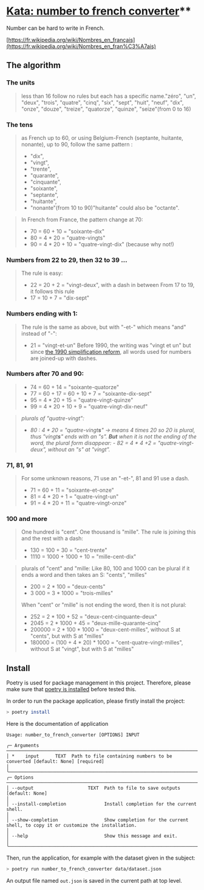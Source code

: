 # [Kata: number to french converter](https://github.com/GaspardPO/kata-number-to-french-converter)**

Number can be hard to write in French.

[https://fr.wikipedia.org/wiki/Nombres_en_français](https://fr.wikipedia.org/wiki/Nombres_en_fran%C3%A7ais)

## The algorithm

### The units

> less than 16 follow no rules but each has a specific name."zéro", "un", "deux", "trois", "quatre", "cinq", "six", "sept", "huit", "neuf", "dix", "onze", "douze", "treize", "quatorze", "quinze", "seize"(from 0 to 16)
> 

### The tens

> as French up to 60, or using Belgium-French (septante, huitante, nonante), up to 90, follow the same pattern :
>  - "dix", 
>  - "vingt", 
>  - "trente", 
>  - "quarante", 
>  - "cinquante", 
>  - "soixante", 
>  - "septante", 
>  - "huitante", 
>  - "nonante"(from 10 to 90)"huitante" could also be "octante".
> 

> In French from France, the pattern change at 70:
>  - 70 = 60 + 10 = "soixante-dix"
>  - 80 = 4 * 20 = "quatre-vingts"
>  - 90 = 4 * 20 + 10 = "quatre-vingt-dix" (because why not!)
> 

### Numbers from 22 to 29, then 32 to 39 ...

> The rule is easy:
>  - 22 = 20 + 2 = "vingt-deux", 
>with a dash in between From 17 to 19, it follows this rule 
>  - 17 = 10 + 7 = "dix-sept"
> 

### Numbers ending with 1:

> The rule is the same as above, but with "-et-" which means "and" instead of "-":
>  - 21 = "vingt-et-un"
> Before 1990, the writing was "vingt et un" but since [the 1990 simplification reform](https://fr.wiktionary.org/wiki/Annexe:Rectifications_orthographiques_du_fran%C3%A7ais_en_1990#Num%C3%A9raux_compos%C3%A9s), all words used for numbers are joined-up with dashes.
> 

### Numbers after 70 and 90:

> - 74 = 60 + 14 = "soixante-quatorze"
> -  77 = 60 + 17 = 60 + 10 + 7 = "soixante-dix-sept"
> -  95 = 4   * 20 + 15 = "quatre-vingt-quinze"
> -  99 = 4 * 20 + 10 + 9 = "quatre-vingt-dix-neuf"
> 

> _plurals of "quatre-vingt":_ 
>  - _80 : 4 * 20 = "quatre-vingt**s**" → means 4 times 20 so 20 is plural, thus "vingt**s**" ends with an "s"._
> _**But** when it is not the ending of the word, the plural form disappear:_
> _- 82 = 4 * 4 +2 =  "quatre-vingt-deux", without an "s" at "vingt"._
> 

### 71, 81, 91

> For some unknown reasons, 71 use an "-et-", 81 and 91 use a dash.
>  - 71 = 60 + 11 = "soixante-et-onze"
>  - 81 = 4 * 20 + 1 = "quatre-vingt-un"
>  - 91 = 4 * 20 + 11 = "quatre-vingt-onze"
> 

### 100 and more

> One hundred is "cent". 
> One thousand is "mille".
> The rule is joining this and the rest with a dash:
>   - 130 = 100 + 30 = "cent-trente"
>   - 1110 = 1000 + 1000 + 10 = "mille-cent-dix"
>

> plurals of "cent" and "mille:
> Like 80, 100 and 1000 can be plural if it ends a word and then takes an S: "cents", "milles"
>  - 200 = 2 * 100 = "deux-cents"
>  - 3 000 = 3 * 1000 = "trois-milles"
>
> When "cent" or "mille" is not ending the word, then it is not plural:
>  - 252 = 2 * 100 + 52 = "deux-cent-cinquante-deux"
>  - 2045 = 2 * 1000 + 45 = "deux-mille-quarante-cinq" 
>  - 200000 = 2 * 100 * 1000 = "deux-cent-milles", without S at "cents", but with S at "milles"
>  - 180000 = (100 + 4 * 20) * 1000 = "cent-quatre-vingt-milles", without S at "vingt", but with S at "milles"
>

## Install

Poetry is used for package management in this project. Therefore, please make sure that [poetry is installed](https://python-poetry.org/docs/#installation) before tested this.

In order to run the package application, please firstly install the project:

```bash
> poetry install
```

Here is the documentation of application

```
Usage: number_to_french_converter [OPTIONS] INPUT                                                                                                                         
                                                                                                                                                                           
╭─ Arguments ─────────────────────────────────────────────────────────────────────────────────────────────────────────────────────────────────────────────────────────────╮
│ *    input      TEXT  Path to file containing numbers to be converted [default: None] [required]                                                                        │
╰─────────────────────────────────────────────────────────────────────────────────────────────────────────────────────────────────────────────────────────────────────────╯
╭─ Options ───────────────────────────────────────────────────────────────────────────────────────────────────────────────────────────────────────────────────────────────╮
│ --output                    TEXT  Path to file to save outputs [default: None]                                                                                          │
│ --install-completion              Install completion for the current shell.                                                                                             │
│ --show-completion                 Show completion for the current shell, to copy it or customize the installation.                                                      │
│ --help                            Show this message and exit.                                                                                                           │
╰─────────────────────────────────────────────────────────────────────────────────────────────────────────────────────────────────────────────────────────────────────────╯
```

Then, run the application, for example with the dataset given in the subject:

```bash
> poetry run number_to_french_converter data/dataset.json
```

An output file named `out.json` is saved in the current path at top level.